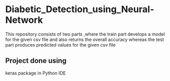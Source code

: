 # Diabetic_Detection_using_Neural-Network
This repository consists of two parts ,where the train part develops a model for the given csv file and also returns the overall accuracy whereas  the test part produces predicted values for the given csv file 
## Project done using
keras package in Python IDE 
